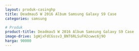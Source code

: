 ```yaml
---
layout: produk-casinghp
title: Deadmau5 W 2016 Album Samsung Galaxy S9 Case
categories: samsung

# Produk
product-title: Deadmau5 W 2016 Album Samsung Galaxy S9 Case
image-drive: 1gWjxFdCGssv3_BNT6RLSuFH2cwwc6j9O
harga: 90000
---
```

